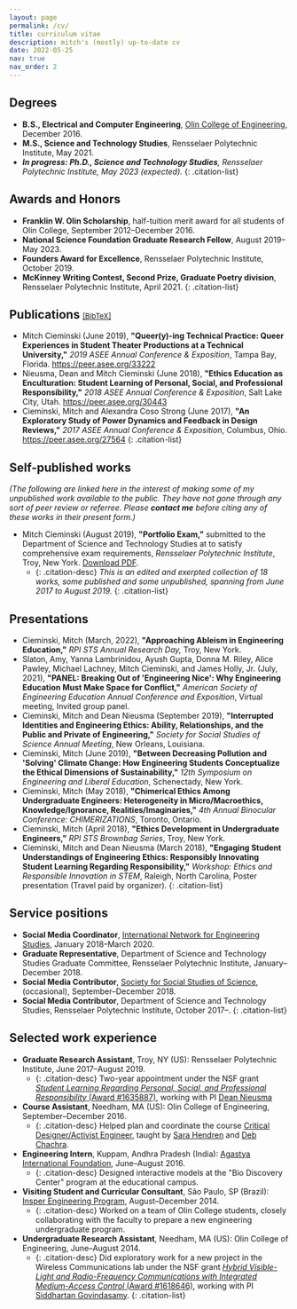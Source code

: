 ```yaml
---
layout: page
permalink: /cv/
title: curriculum vitae
description: mitch's (mostly) up-to-date cv
date: 2022-05-25
nav: true
nav_order: 2
---
```


## Degrees

*  **B.S., Electrical and Computer Engineering**, [Olin College of Engineering](http://www.olin.edu/), December 2016.
* **M.S., Science and Technology Studies**, Rensselaer Polytechnic Institute, May 2021.
* ***In progress: Ph.D., Science and Technology Studies**, Rensselaer Polytechnic Institute, May 2023 (expected).*
{: .citation-list}

## Awards and Honors

* **Franklin W. Olin Scholarship**, half-tuition merit award for all students of Olin College, September 2012–December 2016.
* **National Science Foundation Graduate Research Fellow**, August 2019–May 2023.
* **Founders Award for Excellence**, Rensselaer Polytechnic Institute, October 2019.
* **McKinney Writing Contest, Second Prize, Graduate Poetry division**, Rensselaer Polytechnic Institute, April 2021.
{: .citation-list}

## Publications <span style="font-size:small; font-weight:normal">[&#91;BibTeX&#93;](/assets/tex/cieminski_2019-07-29.bib)</span>

* Mitch Cieminski (June 2019), **"Queer(y)-ing Technical Practice: Queer Experiences in Student Theater Productions at a Technical University,"** *2019 ASEE Annual Conference & Exposition*, Tampa Bay, Florida. <https://peer.asee.org/33222>
* Nieusma, Dean and Mitch Cieminski (June 2018), **"Ethics Education as Enculturation: Student Learning of Personal, Social, and Professional Responsibility,"** *2018 ASEE Annual Conference & Exposition*, Salt Lake City, Utah. <https://peer.asee.org/30443>
* Cieminski, Mitch and Alexandra Coso Strong (June 2017), **"An Exploratory Study of Power Dynamics and Feedback in Design Reviews,"** *2017 ASEE Annual Conference & Exposition*, Columbus, Ohio. <https://peer.asee.org/27564>
{: .citation-list}

## Self-published works

*(The following are linked here in the interest of making some of my unpublished work available to the public. They have not gone through any sort of peer review or referree. Please **contact me** before citing any of these works in their present form.)*

* Mitch Cieminski (August 2019), **"Portfolio Exam,"** submitted to the Department of Science and Technology Studies at to satisfy comprehensive exam requirements, *Rensselaer Polytechnic Institute*, Troy, New York. [Download PDF](/assets/pdf/cieminski_phd-portfolio-exam_2019.pdf).
  * {: .citation-desc} *This is an edited and exerpted collection of 18 works, some published and some unpublished, spanning from June 2017 to August 2019.*
{: .citation-list}

## Presentations

* Cieminski, Mitch (March, 2022<!--2022-03-23-->), **"Approaching Ableism in Engineering Education,"** *RPI STS Annual Research Day,* Troy, New York.
* Slaton, Amy, Yanna Lambrinidou, Ayush Gupta, Donna M. Riley, Alice Pawley, Michael Lachney, Mitch Cieminski, and James Holly, Jr. (July, 2021<!--2021-07-27-->), **"PANEL: Breaking Out of 'Engineering Nice': Why Engineering Education Must Make Space for Conflict,"** *American Society of Engineering Education Annual Conference and Exposition*, Virtual meeting, Invited group panel. 
* Cieminski, Mitch and Dean Nieusma (September 2019), **"Interrupted Identities and Engineering Ethics: Ability, Relationships, and the Public and Private of Engineering,"** *Society for Social Studies of Science Annual Meeting*, New Orleans, Louisiana.
* Cieminski, Mitch (June 2019), **"Between Decreasing Pollution and 'Solving' Climate Change: How Engineering Students Conceptualize the Ethical Dimensions of Sustainability,"** *12th Symposium on Engineering and Liberal Education*, Schenectady, New York.
* Cieminski, Mitch (May 2018), **"Chimerical Ethics Among Undergraduate Engineers: Heterogeneity in Micro/Macroethics, Knowledge/Ignorance, Realities/Imaginaries,"** *4th Annual Binocular Conference: CHIMERIZATIONS*, Toronto, Ontario.
* Cieminski, Mitch (April 2018), **"Ethics Development in Undergraduate Engineers,"** *RPI STS Brownbag Series*, Troy, New York.
* Cieminski, Mitch and Dean Nieusma (March 2018), **"Engaging Student Understandings of Engineering Ethics: Responsibly Innovating Student Learning Regarding Responsibility,"** *Workshop: Ethics and Responsible Innovation in STEM*, Raleigh, North Carolina, Poster presentation (Travel paid by organizer).
{: .citation-list}

## Service positions

* **Social Media Coordinator**, [International Network for Engineering Studies](https://www.inesweb.org/), January 2018–March 2020.
* **Graduate Representative**, Department of Science and Technology Studies Graduate Committee, Rensselaer Polytechnic Institute, January–December 2018.
* **Social Media Contributor**, [Society for Social Studies of Science](http://www.4sonline.org/), (occasional), September–December 2018.
* **Social Media Contributor**, Department of Science and Technology Studies, Rensselaer Polytechnic Institute, October 2017–.
{: .citation-list}

## Selected work experience

* **Graduate Research Assistant**, Troy, NY (US): Rensselaer Polytechnic Institute, June 2017–August 2019.
  * {: .citation-desc} Two-year appointment under the NSF grant [*Student Learning Regarding Personal, Social, and Professional Responsibility* (Award #1635887)](https://nsf.gov/awardsearch/showAward?AWD_ID=1635887), working with PI [Dean Nieusma](https://eds.mines.edu/project/nieusma-dean/)
* **Course Assistant**, Needham, MA (US): Olin College of Engineering, September–December 2016.
  * {: .citation-desc} Helped plan and coordinate the course [Critical Designer/Activist Engineer](https://archive.is/u1yyY), taught by [Sara Hendren](https://sarahendren.com/about/) and [Deb Chachra](http://debcha.org).
* **Engineering Intern**, Kuppam, Andhra Pradesh (India): [Agastya International Foundation](http://www.agastya.org/), June–August 2016.
  * {: .citation-desc} Designed interactive models at the "Bio Discovery Center" program at the educational campus.
* **Visiting Student and Curricular Consultant**, São Paulo, SP (Brazil): [Insper Engineering Program](https://www.insper.edu.br/vestibular/engenharia/), August–December 2014.
  * {: .citation-desc} Worked on a team of Olin College students, closely collaborating with the faculty to prepare a new engineering undergraduate program.
* **Undergraduate Research Assistant**, Needham, MA (US): Olin College of Engineering, June–August 2014.
  * {: .citation-desc} Did exploratory work for a new project in the Wireless Communications lab under the NSF grant [*Hybrid Visible-Light and Radio-Frequency Communications with Integrated Medium-Access Control* (Award #1618646)](https://nsf.gov/awardsearch/showAward?AWD_ID=1618646), working with PI [Siddhartan Govindasamy](http://www.olin.edu/faculty/profile/siddhartan-govindasamy/).
{: .citation-list}     